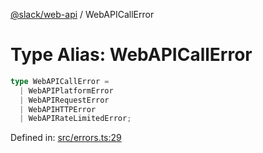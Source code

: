 [@slack/web-api](../index.md) / WebAPICallError

# Type Alias: WebAPICallError

```ts
type WebAPICallError = 
  | WebAPIPlatformError
  | WebAPIRequestError
  | WebAPIHTTPError
  | WebAPIRateLimitedError;
```

Defined in: [src/errors.ts:29](https://github.com/slackapi/node-slack-sdk/blob/main/packages/web-api/src/errors.ts#L29)
